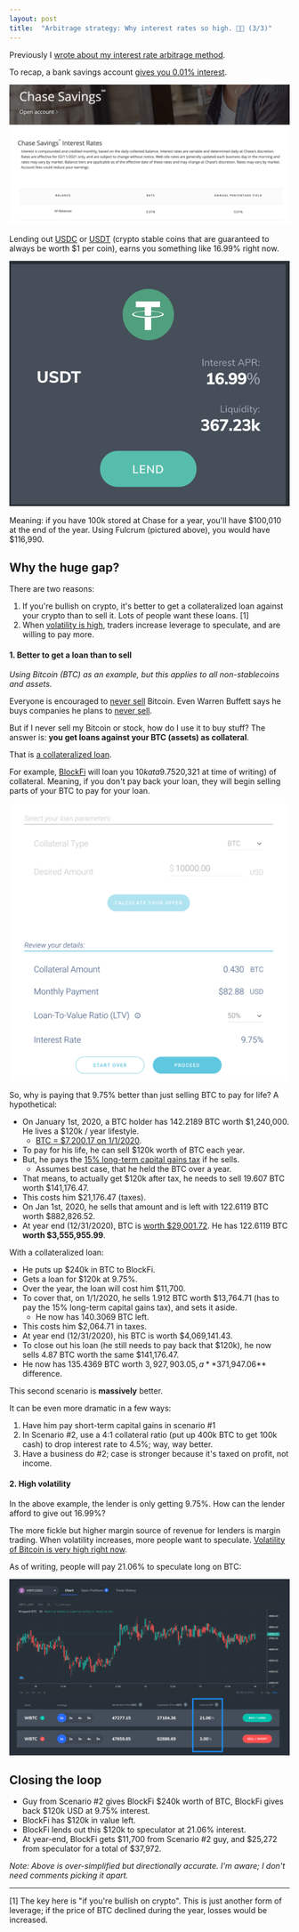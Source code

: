 ```yaml
---
layout: post
title:  "Arbitrage strategy: Why interest rates so high. 🌴💨 (3/3)"
---
```


Previously I [wrote about my interest rate arbitrage method](http://huntermonk.com/2021/02/06/publish-interest-rate-performance.html).

To recap, a bank savings account [gives you 0.01% interest](https://www.chase.com/personal/savings/savings-account/interest-rates). 

![chase savings account](/img/interest/chase-savings.png)

Lending out [USDC](https://www.coinbase.com/usdc) or [USDT](https://tether.to/) (crypto stable coins that are guaranteed to always be worth $1 per coin), earns you something like 16.99% right now.

![fulcrum lending](/img/interest/fulcrum-lending.png)

Meaning: if you have 100k stored at Chase for a year, you'll have $100,010 at the end of the year. Using Fulcrum (pictured above), you would have $116,990.
## Why the huge gap?
There are two reasons:

1. If you're bullish on crypto, it's better to get a collateralized loan against your crypto than to sell it. Lots of people want these loans. [1]
2. When [volatility is high](https://www.buybitcoinworldwide.com/volatility-index/), traders increase leverage to speculate, and are willing to pay more.

#### 1. Better to get a loan than to sell
_Using Bitcoin (BTC) as an example, but this applies to all non-stablecoins and assets._

Everyone is encouraged to [never sell](https://twitter.com/GoingParabolic/status/1359238749062856704) Bitcoin. Even Warren Buffett says he buys companies he plans to [never sell](https://finance.yahoo.com/news/warren-buffett-only-reason-sell-174218068.html).

But if I never sell my Bitcoin or stock, how do I use it to buy stuff? The answer is: **you get loans against your BTC (assets) as collateral**.

That is [a collateralized loan](https://www.investopedia.com/terms/c/collateralization.asp). 

For example, [BlockFi](https://blockfi.com/) will loan you $10k at a 9.75% interest rate if you put up 0.43 BTC ($20,321 at time of writing) of collateral. Meaning, if you don't pay back your loan, they will begin selling parts of your BTC to pay for your loan.

![BlockFi loan](/img/interest/blockfi-loan.png)

So, why is paying that 9.75% better than just selling BTC to pay for life? A hypothetical:

- On January 1st, 2020, a BTC holder has 142.2189 BTC worth $1,240,000. He lives a $120k / year lifestyle.
    - [BTC = $7,200.17 on 1/1/2020](https://finance.yahoo.com/quote/BTC-USD/history?period1=1577836800&period2=1577923200&interval=1d&filter=history&frequency=1d&includeAdjustedClose=true). 
- To pay for his life, he can sell $120k worth of BTC each year.
- But, he pays the [15% long-term capital gains tax](https://www.nerdwallet.com/article/taxes/capital-gains-tax-rates) if he sells.
    - Assumes best case, that he held the BTC over a year.
- That means, to actually get $120k after tax, he needs to sell 19.607 BTC worth $141,176.47. 
- This costs him $21,176.47 (taxes).
- On Jan 1st, 2020, he sells that amount and is left with 122.6119 BTC worth $882,826.52.
- At year end (12/31/2020), BTC is [worth $29,001.72](https://finance.yahoo.com/quote/BTC-USD/history?period1=1609286400&period2=1609545600&interval=1d&filter=history&frequency=1d&includeAdjustedClose=true). He has 122.6119 BTC **worth $3,555,955.99**.

With a collateralized loan:
- He puts up $240k in BTC to BlockFi.
- Gets a loan for $120k at 9.75%.
- Over the year, the loan will cost him $11,700.
- To cover that, on 1/1/2020, he sells 1.912 BTC worth $13,764.71 (has to pay the 15% long-term capital gains tax), and sets it aside. 
    - He now has 140.3069 BTC left.
- This costs him $2,064.71 in taxes.
- At year end (12/31/2020), his BTC is worth $4,069,141.43. 
- To close out his loan (he still needs to pay back that $120k), he now sells 4.87 BTC worth the same $141,176.47.
- He now has 135.4369 BTC worth $3,927,903.05, a **$371,947.06** difference.

This second scenario is **massively** better. 

It can be even more dramatic in a few ways: 
1. Have him pay short-term capital gains in scenario #1
2. In Scenario #2, use a 4:1 collateral ratio (put up 400k BTC to get 100k cash) to drop interest rate to 4.5%; way, way better. 
3. Have a business do #2; case is stronger because it's taxed on profit, not income.

#### 2. High volatility
In the above example, the lender is only getting 9.75%. How can the lender afford to give out 16.99%?

The more fickle but higher margin source of revenue for lenders is margin trading. When volatility increases, more people want to speculate. [Volatility of Bitcoin is very high right now](https://www.buybitcoinworldwide.com/volatility-index/).

As of writing, people will pay 21.06% to speculate long on BTC:

![chase savings account](/img/interest/margin.png)

## Closing the loop
- Guy from Scenario #2 gives BlockFi $240k worth of BTC, BlockFi gives back $120k USD at 9.75% interest.
- BlockFi has $120k in value left.
- BlockFi lends out this $120k to speculator at 21.06% interest.
- At year-end, BlockFi gets $11,700 from Scenario #2 guy, and $25,272 from speculator for a total of $37,972.

_Note: Above is over-simplified but directionally accurate. I'm aware; I don't need comments picking it apart._


_____

[1] The key here is "if you're bullish on crypto". This is just another form of leverage; if the price of BTC declined during the year, losses would be increased.

